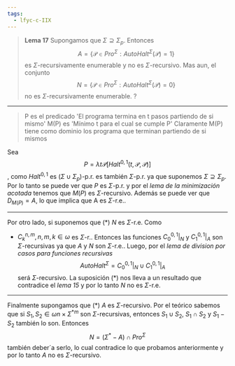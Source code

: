 ```yaml
---
tags:
  - lfyc-c-IIX
---
```

> **Lema 17** Supongamos que $\Sigma\supseteq\Sigma_p$. Entonces $$A=\{\mathcal{P}\in{Pro}^{\Sigma}:{AutoHalt}^{\Sigma}(\mathcal{P})=1\}$$ es $\Sigma$-recursivamente enumerable y no es $\Sigma$-recursivo. Mas aun, el conjunto $$N=\{\mathcal{P}\in{Pro}^{\Sigma}:{AutoHalt}^{\Sigma}(\mathcal{P})=0\}$$ no es $\Sigma$-recursivamente enumerable.
?

---
> P es el predicado 'El programa termina en t pasos partiendo de si mismo'
> M(P) es 'Mínimo t para el cual se cumple P'
> Claramente M(P) tiene como dominio los programa que terminan partiendo de si mismos

Sea $$P=\lambda{t\mathcal{P}}\left[{Halt}^{0,1}(t,\mathcal{P},\mathcal{P})\right]$$
, como ${Halt}^{0,1}$ es $(\Sigma\cup\Sigma_p)$-p.r. es también $\Sigma$-p.r. ya que suponemos $\Sigma\supseteq\Sigma_p$. Por lo tanto se puede ver que $P$ es $\Sigma$-p.r. y por el *lema de la minimización acotada* tenemos que $M(P)$ es $\Sigma$-recursivo. Además se puede ver que $D_{M(P)}=A$, lo que implica que A es $\Sigma$-r.e..
 - - -
Por otro lado, si suponemos que ($\ast$) $N$ es $\Sigma$-r.e. Como 
- $C_{k}^{n,m},n,m,k\in\omega$ es $\Sigma$-r..
Entonces las funciones $C_{0}^{0,1}|_{N}$ y $C_{1}^{0,1}|_{A}$ son $\Sigma$-recursivas ya que $A$ y $N$ son $\Sigma$-r.e.. Luego, por el *lema de division por casos para funciones recursivas* $${AutoHalt}^{\Sigma}=C_{0}^{0,1}|_{N}\cup{C}_{1}^{0,1}|_{A}$$ será $\Sigma$-recursivo. La suposición ($\ast$) nos lleva a un resultado que contradice el *lema 15* y por lo tanto $N$ no es $\Sigma$-r.e.
 - - - 
Finalmente supongamos que ($\ast$) $A$ es $\Sigma$-recursivo.
Por el teórico sabemos que si $S_1,S_2\in\omega{n}\times\Sigma^{\ast m}$ son $\Sigma$-recursivas, entonces $S_1\cup{S_2}$, $S_1\cap{S_2}$ y $S_1-S_2$ también lo son. Entonces
$$N=(\Sigma^{\ast}-A)\cap{Pro}^{\Sigma}$$ también deber´a serlo, lo cual contradice lo que probamos anteriormente y por lo tanto $A$ no es $\Sigma$-recursivo.